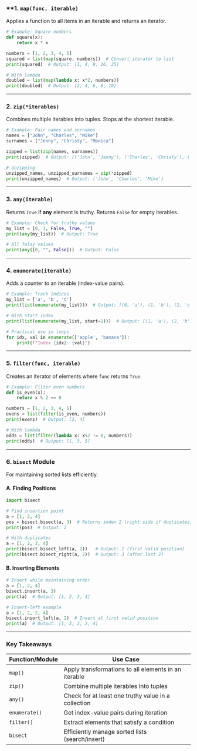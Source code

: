### **1. `map(func, iterable)`  
Applies a function to all items in an iterable and returns an iterator.

```python
# Example: Square numbers
def square(x):
    return x * x

numbers = [1, 2, 3, 4, 5]
squared = list(map(square, numbers))  # Convert iterator to list
print(squared)  # Output: [1, 4, 9, 16, 25]

# With lambda
doubled = list(map(lambda x: x*2, numbers))
print(doubled)  # Output: [2, 4, 6, 8, 10]
```

---

### **2. `zip(*iterables)`**  
Combines multiple iterables into tuples. Stops at the shortest iterable.

```python
# Example: Pair names and surnames
names = ["John", "Charles", "Mike"]
surnames = ["Jenny", "Christy", "Monica"]

zipped = list(zip(names, surnames))
print(zipped)  # Output: [('John', 'Jenny'), ('Charles', 'Christy'), ('Mike', 'Monica')]

# Unzipping
unzipped_names, unzipped_surnames = zip(*zipped)
print(unzipped_names)  # Output: ('John', 'Charles', 'Mike')
```

---

### **3. `any(iterable)`**  
Returns `True` if **any** element is truthy. Returns `False` for empty iterables.

```python
# Example: Check for truthy values
my_list = [0, 1, False, True, ""]
print(any(my_list))  # Output: True

# All falsy values
print(any([0, "", False]))  # Output: False
```

---

### **4. `enumerate(iterable)`**  
Adds a counter to an iterable (index-value pairs).

```python
# Example: Track indices
my_list = ['a', 'b', 'c']
print(list(enumerate(my_list)))  # Output: [(0, 'a'), (1, 'b'), (2, 'c')]

# With start index
print(list(enumerate(my_list, start=1)))  # Output: [(1, 'a'), (2, 'b'), (3, 'c')]

# Practical use in loops
for idx, val in enumerate(['apple', 'banana']):
    print(f"Index {idx}: {val}")
```

---

### **5. `filter(func, iterable)`**  
Creates an iterator of elements where `func` returns `True`.

```python
# Example: Filter even numbers
def is_even(x):
    return x % 2 == 0

numbers = [1, 2, 3, 4, 5]
evens = list(filter(is_even, numbers))
print(evens)  # Output: [2, 4]

# With lambda
odds = list(filter(lambda x: x%2 != 0, numbers))
print(odds)  # Output: [1, 3, 5]
```

---

### **6. `bisect` Module**  
For maintaining sorted lists efficiently.

#### **A. Finding Positions**
```python
import bisect

# Find insertion point
a = [1, 2, 4]
pos = bisect.bisect(a, 3)  # Returns index 2 (right side if duplicates)
print(pos)  # Output: 2

# With duplicates
a = [1, 2, 2, 4]
print(bisect.bisect_left(a, 2))   # Output: 1 (first valid position)
print(bisect.bisect_right(a, 2))  # Output: 3 (after last 2)
```

#### **B. Inserting Elements**
```python
# Insert while maintaining order
a = [1, 2, 4]
bisect.insort(a, 3)
print(a)  # Output: [1, 2, 3, 4]

# Insert-left example
a = [1, 2, 2, 4]
bisect.insort_left(a, 2)  # Insert at first valid position
print(a)  # Output: [1, 2, 2, 2, 4]
```

---

### **Key Takeaways**
| Function/Module       | Use Case                                                                 |
|-----------------------|--------------------------------------------------------------------------|
| `map()`               | Apply transformations to all elements in an iterable                     |
| `zip()`               | Combine multiple iterables into tuples                                   |
| `any()`               | Check for at least one truthy value in a collection                      |
| `enumerate()`         | Get index-value pairs during iteration                                   |
| `filter()`            | Extract elements that satisfy a condition                                |
| `bisect`              | Efficiently manage sorted lists (search/insert)                          |
